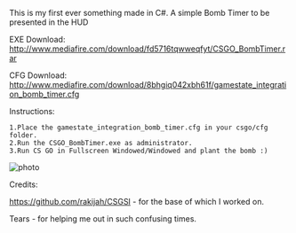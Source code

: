 This is my first ever something made in C#. A simple Bomb Timer to be presented in the HUD

EXE Download: http://www.mediafire.com/download/fd5716tqwweqfyt/CSGO_BombTimer.rar

CFG Download: http://www.mediafire.com/download/8bhgiq042xbh61f/gamestate_integration_bomb_timer.cfg

Instructions:

    1.Place the gamestate_integration_bomb_timer.cfg in your csgo/cfg folder.
    2.Run the CSGO_BombTimer.exe as administrator.
    3.Run CS GO in Fullscreen Windowed/Windowed and plant the bomb :)

![photo](http://puu.sh/m17kw/f6163c0ee5.png)

Credits:

https://github.com/rakijah/CSGSI - for the base of which I worked on.

Tears - for helping me out in such confusing times.
